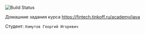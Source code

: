 ![Build Status](https://github.com/GKhomutov/Java_backend_Tinkoff/actions/workflows/build.yml/badge.svg)

Домашние задания курса https://fintech.tinkoff.ru/academy/java

Студент: `Хомутов Георгий Игоревич`
